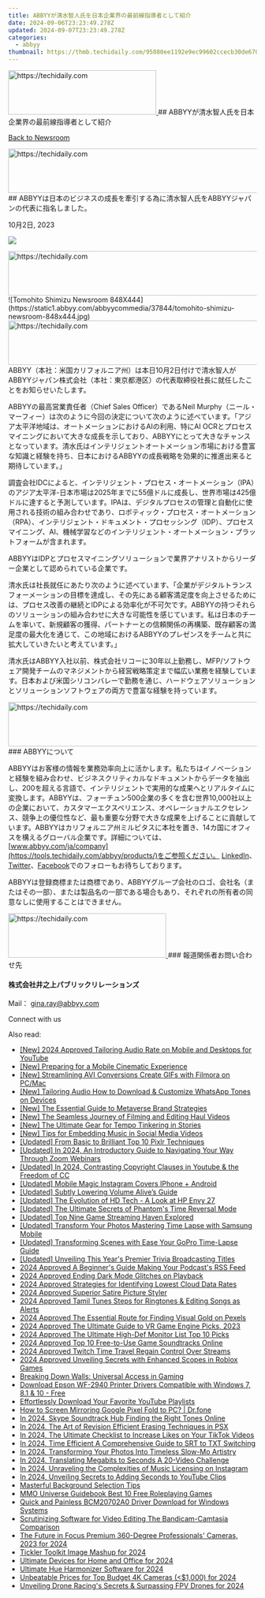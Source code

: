 ```yaml
---
title: ABBYYが清水智人氏を日本企業界の最前線指導者として紹介
date: 2024-09-06T23:23:49.278Z
updated: 2024-09-07T23:23:49.278Z
categories:
  - abbyy
thumbnail: https://thmb.techidaily.com/95080ee1192e9ec99602ccecb30de670936b2e86c3bafe48586480f26bd563d2.jpg
---
```


<!-- affiliate ads begin -->
<a href="https://25home.pxf.io/c/5597632/2123478/16836" target="_top" id="2123478">
  <img src="//a.impactradius-go.com/display-ad/16836-2123478" border="0" alt="https://techidaily.com" width="300" height="90"/>
</a>
<img height="0" width="0" src="https://25home.pxf.io/i/5597632/2123478/16836" style="position:absolute;visibility:hidden;" border="0" />
<!-- affiliate ads end -->
## ABBYYが清水智人氏を日本企業界の最前線指導者として紹介

[Back to Newsroom](https://tools.techidaily.com/abbyy/products/)

<!-- affiliate ads begin -->
<a href="https://aligracehair.sjv.io/c/5597632/2115951/19272" target="_top" id="2115951">
  <img src="//a.impactradius-go.com/display-ad/19272-2115951" border="0" alt="https://techidaily.com" width="728" height="90"/>
</a>
<img height="0" width="0" src="https://aligracehair.sjv.io/i/5597632/2115951/19272" style="position:absolute;visibility:hidden;" border="0" />
<!-- affiliate ads end -->
## ABBYYは日本のビジネスの成長を牽引する為に清水智人氏をABBYYジャパンの代表に指名しました。

10月2日, 2023

![](https://content.abbyy.com/-/media/project/abbyy/abbyy/branchtemplates/shutterstock_1272462163_1296-x-729.jpg?h=729&iar=0&w=1296)

<!-- affiliate ads begin -->
<a href="https://ephamedtechinc.pxf.io/c/5597632/2137206/26400" target="_top" id="2137206">
  <img src="//a.impactradius-go.com/display-ad/26400-2137206" border="0" alt="https://techidaily.com" width="728" height="90"/>
</a>
<img height="0" width="0" src="https://ephamedtechinc.pxf.io/i/5597632/2137206/26400" style="position:absolute;visibility:hidden;" border="0" />
<!-- affiliate ads end -->
![Tomohito Shimizu Newsroom 848X444](https://static1.abbyy.com/abbyycommedia/37844/tomohito-shimizu-newsroom-848x444.jpg) 

<!-- affiliate ads begin -->
<a href="https://ephamedtechinc.pxf.io/c/5597632/2136622/26400" target="_top" id="2136622">
  <img src="//a.impactradius-go.com/display-ad/26400-2136622" border="0" alt="https://techidaily.com" width="728" height="90"/>
</a>
<img height="0" width="0" src="https://ephamedtechinc.pxf.io/i/5597632/2136622/26400" style="position:absolute;visibility:hidden;" border="0" />
<!-- affiliate ads end -->
ABBYY（本社：米国カリフォルニア州）は本日10月2日付けで清水智人がABBYYジャパン株式会社（本社：東京都港区）の代表取締役社長に就任したことをお知らせいたします。

ABBYYの最高営業責任者（Chief Sales Officer）であるNeil Murphy（ニール・マーフィー）は次のように今回の決定について次のように述べています。「アジア太平洋地域は、オートメーションにおけるAIの利用、特にAI OCRとプロセスマイニングにおいて大きな成長を示しており、ABBYYにとって大きなチャンスとなっています。清水氏はインテリジェントオートメーション市場における豊富な知識と経験を持ち、日本におけるABBYYの成長戦略を効果的に推進出来ると期待しています。」

調査会社IDCによると、インテリジェント・プロセス・オートメーション（IPA）のアジア太平洋-日本市場は2025年までに55億ドルに成長し、世界市場は425億ドルに達すると予測しています。IPAは、デジタルプロセスの管理と自動化に使用される技術の組み合わせであり、ロボティック・プロセス・オートメーション（RPA）、インテリジェント・ドキュメント・プロセッシング（IDP）、プロセスマイニング、AI、機械学習などのインテリジェント・オートメーション・プラットフォームが含まれます。

ABBYYはIDPとプロセスマイニングソリューションで業界アナリストからリーダー企業として認められている企業です。

清水氏は社長就任にあたり次のように述べています、「企業がデジタルトランスフォーメーションの目標を達成し、その先にある顧客満足度を向上させるためには、プロセス改善の継続とIDPによる効率化が不可欠です。ABBYYの持つそれらのソリューションの組み合わせに大きな可能性を感じています。私は日本のチームを率いて、新規顧客の獲得、パートナーとの信頼関係の再構築、既存顧客の満足度の最大化を通じて、この地域におけるABBYYのプレゼンスをチームと共に拡大していきたいと考えています。」

清水氏はABBYY入社以前、株式会社リコーに30年以上勤務し、MFP/ソフトウェア開発チームのマネジメントから経営戦略策定まで幅広い業務を経験しています。日本および米国シリコンバレーで勤務を通じ、ハードウェアソリューションとソリューションソフトウェアの両方で豊富な経験を持っています。

<!-- affiliate ads begin -->
<a href="https://zebaoaffiliateprogram.pxf.io/c/5597632/2137975/21526" target="_top" id="2137975">
  <img src="//a.impactradius-go.com/display-ad/21526-2137975" border="0" alt="https://techidaily.com" width="728" height="90"/>
</a>
<img height="0" width="0" src="https://zebaoaffiliateprogram.pxf.io/i/5597632/2137975/21526" style="position:absolute;visibility:hidden;" border="0" />
<!-- affiliate ads end -->
### ABBYYについて

ABBYYはお客様の情報を業務効率向上に活かします。私たちはイノベーションと経験を組み合わせ、ビジネスクリティカルなドキュメントからデータを抽出し、200を超える言語で、インテリジェントで実用的な成果へとリアルタイムに変換します。ABBYYは、フォーチュン500企業の多くを含む世界10,000社以上の企業において、カスタマーエクスペリエンス、オペレーショナルエクセレンス、競争上の優位性など、最も重要な分野で大きな成果を上げることに貢献しています。ABBYYはカリフォルニア州ミルピタスに本社を置き、14カ国にオフィスを構えるグローバル企業です。詳細については、[www.abbyy.com/ja/company](https://tools.techidaily.com/abbyy/products/)をご参照ください。 [LinkedIn](https://www.linkedin.com/company/abbyy)、[Twitter](https://twitter.com/ABBYY%5FSoftware)、[Facebook](https://www.facebook.com/ABBYYsoft)でのフォローもお待ちしております。

ABBYYは登録商標または商標であり、ABBYYグループ会社のロゴ、会社名（またはその一部）、または製品名の一部である場合もあり、それぞれの所有者の同意なしに使用することはできません。

<!-- affiliate ads begin -->
<a href="https://aligracehair.sjv.io/c/5597632/2135357/19272" target="_top" id="2135357">
  <img src="//a.impactradius-go.com/display-ad/19272-2135357" border="0" alt="https://techidaily.com" width="320" height="90"/>
</a>
<img height="0" width="0" src="https://aligracehair.sjv.io/i/5597632/2135357/19272" style="position:absolute;visibility:hidden;" border="0" />
<!-- affiliate ads end -->
### 報道関係者お問い合わせ先

#### 株式会社井之上パブリックリレーションズ 

Mail： [gina.ray@abbyy.com](https://tools.techidaily.com/abbyy/products/)

Connect with us

<ins class="adsbygoogle"
     style="display:block"
     data-ad-format="autorelaxed"
     data-ad-client="ca-pub-7571918770474297"
     data-ad-slot="1223367746"></ins>



<ins class="adsbygoogle"
     style="display:block"
     data-ad-client="ca-pub-7571918770474297"
     data-ad-slot="8358498916"
     data-ad-format="auto"
     data-full-width-responsive="true"></ins>

<span class="atpl-alsoreadstyle">Also read:</span>
<div><ul>
<li><a href="https://youtube-lab.techidaily.com/024-approved-tailoring-audio-rate-on-mobile-and-desktops-for-youtube/"><u>[New] 2024 Approved  Tailoring Audio Rate on Mobile and Desktops for YouTube</u></a></li>
<li><a href="https://fox-direct.techidaily.com/new-preparing-for-a-mobile-cinematic-experience/"><u>[New] Preparing for a Mobile Cinematic Experience</u></a></li>
<li><a href="https://some-tips.techidaily.com/new-streamlining-avi-conversions-create-gifs-with-filmora-on-pcmac/"><u>[New] Streamlining AVI Conversions  Create GIFs with Filmora on PC/Mac</u></a></li>
<li><a href="https://some-tips.techidaily.com/new-tailoring-audio-how-to-download-and-customize-whatsapp-tones-on-devices/"><u>[New] Tailoring Audio  How to Download & Customize WhatsApp Tones on Devices</u></a></li>
<li><a href="https://some-tips.techidaily.com/new-the-essential-guide-to-metaverse-brand-strategies/"><u>[New] The Essential Guide to Metaverse Brand Strategies</u></a></li>
<li><a href="https://some-tips.techidaily.com/new-the-seamless-journey-of-filming-and-editing-haul-videos/"><u>[New] The Seamless Journey of Filming and Editing Haul Videos</u></a></li>
<li><a href="https://some-tips.techidaily.com/new-the-ultimate-gear-for-tempo-tinkering-in-stories/"><u>[New] The Ultimate Gear for Tempo Tinkering in Stories</u></a></li>
<li><a href="https://some-tips.techidaily.com/new-tips-for-embedding-music-in-social-media-videos/"><u>[New] Tips for Embedding Music in Social Media Videos</u></a></li>
<li><a href="https://some-tips.techidaily.com/updated-from-basic-to-brilliant-top-10-pixlr-techniques/"><u>[Updated] From Basic to Brilliant  Top 10 Pixlr Techniques</u></a></li>
<li><a href="https://screen-sharing-recording.techidaily.com/updated-in-2024-an-introductory-guide-to-navigating-your-way-through-zoom-webinars/"><u>[Updated] In 2024, An Introductory Guide to Navigating Your Way Through Zoom Webinars</u></a></li>
<li><a href="https://youtube-webster.techidaily.com/ed-in-2024-contrasting-copyright-clauses-in-youtube-and-the-freedom-of-cc/"><u>[Updated] In 2024, Contrasting Copyright Clauses in Youtube & the Freedom of CC</u></a></li>
<li><a href="https://instagram-videos.techidaily.com/updated-mobile-magic-instagram-covers-iphone-plus-android/"><u>[Updated] Mobile Magic Instagram Covers  IPhone + Android</u></a></li>
<li><a href="https://some-tips.techidaily.com/updated-subtly-lowering-volume-alives-guide/"><u>[Updated] Subtly Lowering Volume  Alive’s Guide</u></a></li>
<li><a href="https://some-tips.techidaily.com/updated-the-evolution-of-hd-tech-a-look-at-hp-envy-27/"><u>[Updated] The Evolution of HD Tech - A Look at HP Envy 27</u></a></li>
<li><a href="https://some-tips.techidaily.com/updated-the-ultimate-secrets-of-phantoms-time-reversal-mode/"><u>[Updated] The Ultimate Secrets of Phantom's Time Reversal Mode</u></a></li>
<li><a href="https://some-tips.techidaily.com/updated-top-nine-game-streaming-haven-explored/"><u>[Updated] Top Nine Game Streaming Haven Explored</u></a></li>
<li><a href="https://some-tips.techidaily.com/updated-transform-your-photos-mastering-time-lapse-with-samsung-mobile/"><u>[Updated] Transform Your Photos  Mastering Time Lapse with Samsung Mobile</u></a></li>
<li><a href="https://some-tips.techidaily.com/updated-transforming-scenes-with-ease-your-gopro-time-lapse-guide/"><u>[Updated] Transforming Scenes with Ease  Your GoPro Time-Lapse Guide</u></a></li>
<li><a href="https://some-tips.techidaily.com/updated-unveiling-this-years-premier-trivia-broadcasting-titles/"><u>[Updated] Unveiling This Year's Premier Trivia Broadcasting Titles</u></a></li>
<li><a href="https://extra-information.techidaily.com/2024-approved-a-beginners-guide-making-your-podcasts-rss-feed/"><u>2024 Approved  A Beginner's Guide  Making Your Podcast's RSS Feed</u></a></li>
<li><a href="https://screen-capture.techidaily.com/2024-approved-ending-dark-mode-glitches-on-playback/"><u>2024 Approved  Ending Dark Mode Glitches on Playback</u></a></li>
<li><a href="https://some-tips.techidaily.com/2024-approved-strategies-for-identifying-lowest-cloud-data-rates/"><u>2024 Approved  Strategies for Identifying Lowest Cloud Data Rates</u></a></li>
<li><a href="https://some-tips.techidaily.com/2024-approved-superior-satire-picture-styler/"><u>2024 Approved  Superior Satire Picture Styler</u></a></li>
<li><a href="https://some-tips.techidaily.com/2024-approved-tamil-tunes-steps-for-ringtones-and-editing-songs-as-alerts/"><u>2024 Approved  Tamil Tunes  Steps for Ringtones & Editing Songs as Alerts</u></a></li>
<li><a href="https://some-tips.techidaily.com/2024-approved-the-essential-route-for-finding-visual-gold-on-pexels/"><u>2024 Approved  The Essential Route for Finding Visual Gold on Pexels</u></a></li>
<li><a href="https://some-tips.techidaily.com/2024-approved-the-ultimate-guide-to-vr-game-engine-picks-2023/"><u>2024 Approved  The Ultimate Guide to VR Game Engine Picks, 2023</u></a></li>
<li><a href="https://some-tips.techidaily.com/2024-approved-the-ultimate-high-def-monitor-list-top-10-picks/"><u>2024 Approved  The Ultimate High-Def Monitor List  Top 10 Picks</u></a></li>
<li><a href="https://some-tips.techidaily.com/2024-approved-top-10-free-to-use-game-soundtracks-online/"><u>2024 Approved  Top 10 Free-to-Use Game Soundtracks Online</u></a></li>
<li><a href="https://some-tips.techidaily.com/2024-approved-twitch-time-travel-regain-control-over-streams/"><u>2024 Approved  Twitch Time Travel  Regain Control Over Streams</u></a></li>
<li><a href="https://some-tips.techidaily.com/2024-approved-unveiling-secrets-with-enhanced-scopes-in-roblox-games/"><u>2024 Approved  Unveiling Secrets with Enhanced Scopes in Roblox Games</u></a></li>
<li><a href="https://games-able.techidaily.com/breaking-down-walls-universal-access-in-gaming/"><u>Breaking Down Walls: Universal Access in Gaming</u></a></li>
<li><a href="https://hardware-help.techidaily.com/download-epson-wf-2940-printer-drivers-compatible-with-windows-7-81-and-10-free/"><u>Download Epson WF-2940 Printer Drivers Compatible with Windows 7, 8.1 & 10 - Free</u></a></li>
<li><a href="https://youtube-web.techidaily.com/tlessly-download-your-favorite-youtube-playlists/"><u>Effortlessly Download Your Favorite YouTube Playlists</u></a></li>
<li><a href="https://screen-mirror.techidaily.com/how-to-screen-mirroring-google-pixel-fold-to-pc-drfone-by-drfone-android/"><u>How to Screen Mirroring Google Pixel Fold to PC? | Dr.fone</u></a></li>
<li><a href="https://some-tips.techidaily.com/in-2024-skype-soundtrack-hub-finding-the-right-tones-online/"><u>In 2024, Skype Soundtrack Hub  Finding the Right Tones Online</u></a></li>
<li><a href="https://some-tips.techidaily.com/in-2024-the-art-of-revision-efficient-erasing-techniques-in-psx/"><u>In 2024, The Art of Revision  Efficient Erasing Techniques in PSX</u></a></li>
<li><a href="https://some-tips.techidaily.com/in-2024-the-ultimate-checklist-to-increase-likes-on-your-tiktok-videos/"><u>In 2024, The Ultimate Checklist to Increase Likes on Your TikTok Videos</u></a></li>
<li><a href="https://some-tips.techidaily.com/in-2024-time-efficient-a-comprehensive-guide-to-srt-to-txt-switching/"><u>In 2024, Time Efficient  A Comprehensive Guide to SRT to TXT Switching</u></a></li>
<li><a href="https://some-tips.techidaily.com/in-2024-transforming-your-photos-into-timeless-slow-mo-artistry/"><u>In 2024, Transforming Your Photos Into Timeless Slow-Mo Artistry</u></a></li>
<li><a href="https://some-tips.techidaily.com/in-2024-translating-megabits-to-seconds-a-20-video-challenge/"><u>In 2024, Translating Megabits to Seconds  A 20-Video Challenge</u></a></li>
<li><a href="https://some-tips.techidaily.com/in-2024-unraveling-the-complexities-of-music-licensing-on-instagram/"><u>In 2024, Unraveling the Complexities of Music Licensing on Instagram</u></a></li>
<li><a href="https://some-tips.techidaily.com/in-2024-unveiling-secrets-to-adding-seconds-to-youtube-clips/"><u>In 2024, Unveiling Secrets to Adding Seconds to YouTube Clips</u></a></li>
<li><a href="https://extra-resources.techidaily.com/masterful-background-selection-tips/"><u>Masterful Background Selection Tips</u></a></li>
<li><a href="https://remote-screen-capture.techidaily.com/mmo-universe-guidebook-best-10-free-roleplaying-games/"><u>MMO Universe Guidebook  Best 10 Free Roleplaying Games</u></a></li>
<li><a href="https://driver-download.techidaily.com/quick-and-painless-bcm20702a0-driver-download-for-windows-systems/"><u>Quick and Painless BCM20702A0 Driver Download for Windows Systems</u></a></li>
<li><a href="https://screen-recording.techidaily.com/scrutinizing-software-for-video-editing-the-bandicam-camtasia-comparison/"><u>Scrutinizing Software for Video Editing  The Bandicam-Camtasia Comparison</u></a></li>
<li><a href="https://some-tips.techidaily.com/the-future-in-focus-premium-360-degree-professionals-cameras-2023-for-2024/"><u>The Future in Focus  Premium 360-Degree Professionals' Cameras, 2023 for 2024</u></a></li>
<li><a href="https://some-tips.techidaily.com/tickler-toolkit-image-mashup-for-2024/"><u>Tickler Toolkit  Image Mashup for 2024</u></a></li>
<li><a href="https://some-tips.techidaily.com/ultimate-devices-for-home-and-office-for-2024/"><u>Ultimate Devices for Home and Office for 2024</u></a></li>
<li><a href="https://some-tips.techidaily.com/ultimate-hue-harmonizer-software-for-2024/"><u>Ultimate Hue Harmonizer Software for 2024</u></a></li>
<li><a href="https://some-tips.techidaily.com/unbeatable-prices-for-top-budget-4k-cameras-(1000-for-2024/"><u>Unbeatable Prices for Top Budget 4K Cameras (<$1,000) for 2024</u></a></li>
<li><a href="https://some-tips.techidaily.com/unveiling-drone-racings-secrets-and-surpassing-fpv-drones-for-2024/"><u>Unveiling Drone Racing's Secrets & Surpassing FPV Drones for 2024</u></a></li>
</ul></div>
